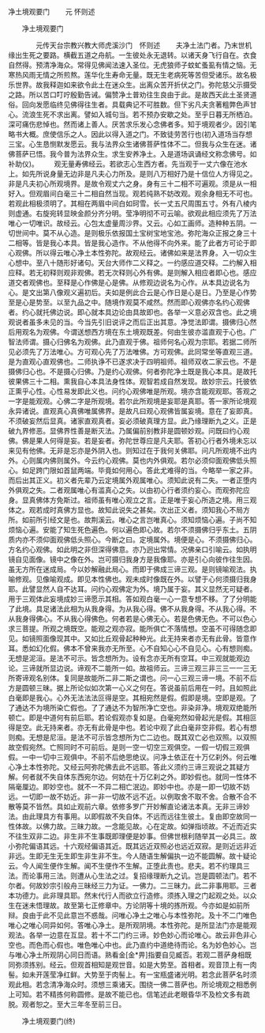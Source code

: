   净土境观要门
　　元 怀则述




　　净土境观要门

　　　　元传天台宗教兴教大师虎溪沙门　怀则述
　　夫净土法门者。乃末世机缘出生死之要路。横截五道之舟航。一生彼处永无退转。以诸天身飞行自在。衣食自然得。预清净海众。常得见佛闻法速入圣位。无虎狼师子蚊虻蚤虱有情之恼。无寒热风雨无情之所煎熬。莲华化生寿命无量。既无生老病死等苦但受诸乐。故名极乐世界。故我释迦如来欲令此土在迷众生。出离众苦开折伏之门。弥陀慈父示摄受之路。所以苦口叮咛殷勤告诫。偏赞净土普劝往生良由于此。是故西天此土圣贤道俗。回向发愿临终见佛得往生者。具载典记不可胜数。但下劣凡夫贪著粗弊色声甘心。流浪生死不求出离。譬如入城句当。若不预办安歇之处。至乎日暮无所栖泊。深可痛伤悲悼也。然而诸上善人。厌苦求乐发心念佛者多。知于境观者少。因引笔略书大概。庶使信乐之人。因此以得入道之门。不致徒劳苦行也(初入道场当存想三宝。心生恳恻默发愿云。我与法界众生诸佛菩萨性体不二。但我与众生在迷。诸佛菩萨已悟。我今普为法界众生。求生安养净土。入是道场讽诵经文称念佛号。如补助仪)。
　　观无量寿佛经云。若欲志心生西方者。先当观于一丈六像在池水上。如先所说身量无边非是凡夫心力所及。是则八万相好乃是十信位人方得见之。非是凡夫初心所观境界。是故令观丈六之身。身有三十二相不可遍观。须是从一相好入。但观眉间白毫三十二相自然当现。观若纯熟不妨改观。观余身相无不可也。若观此相极须明了。其相在两眉中间白如珂雪。长一丈五尺周围五寸。外有八棱内则虚通。右旋宛转显映金颜分齐分明。莹净明彻不可云喻。欲观此相应须先了万法唯心一切唯识。故经云。心包太虚量周沙界。又云。心如工画师。造种种五阴。一切世间中。莫不从心造。是则极乐依报国土宝树宝地宝池。弥陀海众正报之身三十二相等。皆是我心本具。皆是我心造作。不从他得不向外来。能了此者方可论于即心观佛。所以得云唯心净土本性弥陀。故观经云。诸佛如来是法界身。入一切众生心想中。至八十随形好诸句。天台大师作二义释之。一约感应道交释。二约解入相应释。若无初释则观非观佛。若无次释则心外有佛。是则解入相应者即心也。感应道交者观佛也。至释是心作佛是心是佛。从修观边说名为心作。从本具边说名为心。是文出第八像观义遍初后。夫如是例此合云是心作日是心是日。乃至是心作势至是心是势至。以至九品之中。随境作观莫不咸然。然而即心观佛亦名约心观佛者。约心就托佛边说。即心就本具边论由具故即也。各举一义意必双含也。此之境观说者虽多未见的当。今当先引旧说评之而后正出其意。净觉法即谓。摄佛归心然后用观名为观佛。今谓送想西方境在东土境观既差。何由生彼亦滥直观于心也。广智法师谓。摄心归佛名为观佛。此乃直观于佛。祖师何名心观为宗耶。若据二师所见必须先了万法唯心。方可观心先了万法唯佛。方可观佛。此同常坐等直观三道。是为直观心直观佛也。二师执诤不已遂求决于四明祖师。祖师双收二家云也。不是摄佛归心也。不是摄心归佛。乃是约心观佛。何者弥陀净土既是我心本具。是故托彼果佛三十二相。熏我自心本具法身性体。观智若成自然发现。故妙宗云。托彼依正熏乎心性。心性易发即此义也。问约心观佛唯是所观。境亦含能观观耶。答观之一字是能观观。心佛二字是所观境。若尔此所观境是妄耶是真耶。答一家所论境观永异诸说。直观真心真佛唯属佛界。是故凡曰观心观佛皆属妄境。意在了妄即真。不须破妄然后显真。诸家直观真者。妄必须破真理方显。此乃缘理断九之义。正是破九界修恶。显佛界性善是断灭法。乃属偏前别教非是圆顿妙观。问既曰约心观佛。佛是果人何得是妄。若是妄者。弥陀世尊应是凡夫耶。答初心行者外境未忘以来见有他佛。无非是忘亦是外阴入也。则知过在于我何关佛耶。问凡所观境不出内外。心则属内佛则属外。今云约心观佛。莫也内外俱观。若尔必须仰面观佛低头照心。如足跨门限如首鼠两端。毕竟如何用心。答此尤难得的当。今略举一家之非。而后出其正义。初义者先辈乃云定境属外观属唯心。须知此说有二失。一者正堕内外俱观之失。二者观属唯心有滥真心之失。以由初心行者须约妄心。而观弥陀应身。显真佛体方免斯过。祖师虽有唯心观立之言。正是唯于妄心所造之境。用三观体之。观若成时真佛方显也。故知此说失之甚矣。次出正义者。须知我心不局方所。如前所引经文是也。故荆溪云。唯心之言岂唯真心。须知烦恼心遍。子尚不知烦恼心遍。安能了知生死色遍色。何以遍色即心故。若尔不须摄佛归乎东土。五阴质内亦不须仰面观佛低头照心。今断之曰。定境属外。境便是心。不须摄佛归心。方名约心观佛。如此明之非但深得佛意。亦乃迥出常情。况佛亲口引喻云。如执明镜自见面像。镜中之像在外。岂可摄归我身方是我像耶。亦是引心向彼作往生因。虽无方所在迷成局。今以妙解融此局心。而即于佛成三谛三观。是则镜喻观法。执喻修观。见像喻观成。即见本性佛也。观未成时像既在外。以譬于心何须摄归我身耶。此譬显然人自不达耳。问约心观佛定为外。境乃属于妄。其义显然无可疑者。用于三观体此妄境成妙三谛愿示其相。答如观白毫一心一意专想不移。了了分明能了此境。具足诸法此相为从我身得。为从我心得。佛不从我身得。不从我心得。不从我身得佛心。不从我心得佛色。何者若是心佛无心。若是色佛无色。不可以色心求三菩提。所观之境既空。能观之观亦寂。能所俱亡不落情想。空虽不可得随念即见。如镜照面像现其中。又如比丘观骨起种种光。此无持来者亦无有此骨。皆意作耳。悉如幻化假。佛本不曾来我亦无所至。心不自知心心不自见心。心有想则痴。无想是泥洹。是法不可示。皆念想所为。设有念亦无所有空耳。中三观就能观边论。三谛就所显边说。谛观不二能所一如。故祖师云。三谛三观三非三三一一三无所寄谛观名别体。复同是故能所二非二斯之谓也。问一心三观三谛一境。不前不后方是圆顿三昧。据上所论似如次第一心义之何在。答说虽前后用在一时。且如照此白毫即是我心。心外无法法法叵得是空。其相宛然是假。假即是境。空即是观。了了通达不为境所染亡假也。了了通达不为智所净亡空也。非染非净。境观双绝能所顿亡。即是中道何有前后耶。若论假观亦复如是。白毫宛然如骨起光是假。其相叵得是空。此无持来者。亦无有此骨是中也。若论中观了此白毫非空非假。若心有想则痴。无想是尼洹。是法不可示皆念想所为亡二边也。既其双亡必也双照。以双照故空假宛然。亡照同时不可前后。是则一空一切空三观俱空。一假一切假三观俱假。一中一切中三观俱中。不前不后绝思绝议。问净土依正在十万亿刹外。何云唯心净土本性弥陀。又经云阿弥陀佛去此不远耶。答此义须约三谛三观说之其疑方解。何者就不失自体东西宛尔边。何妨在十万亿刹之外。即妙假也。就同一性体不隔毫厘边。即妙空也。就不一不异二相亡泯边。即妙中也。亦是一即一切故不妨远。一切即一故不妨近。非一非一切故不远不近。以例取舍不取不舍。合散不合不散等莫不皆然。具如止观前六章。依修多罗广开妙解直论诸法本真。无非三谛妙法。由此理具方有事用。以即假故不失自体。不远而远往生彼土。复由即空故同一性体故。以佛力故。三昧力故。一念能见故。心在定故。如弹指顷故。不近而近实不往生双非二边。非生非不生事既即理便是妙事。但佛世根利随举其一必具三。故小弥陀偏语其远。十六观经偏语其近。既其远近双照必也远近双寂。是则近远非近非远。生即无生无生即生非生非不生。今人随语生解偏执一边不能圆解。故十疑论云。今人闻生便作生解。闻不生便作不生解。正堕此责也。悲夫。若不约理具三法。而论事用三法。则遭从心生法之过。复招缘理断九之讥。岂是圆顿法门。若不尔者。何故妙宗引般舟三昧经三力为证。一佛力。二三昧力。此二非事用耶。三者本功德力。此非理具耶。然末代行人而欲立行造修。须拣入理之门起观之处。以众生在迷未悟理故。故至第七正修章中。方论阴等十境的拣所观。今亦如是如前所辩。良由于此不见此意岂不惑哉。问唯心净土之唯心与本性弥陀。及十不二门唯色唯心之唯心同异如何。答唯心净土。是所观阴境。本性弥陀。是所显法门亦是能观观法。各举一边意在互显。若十不二门约三谛。妙色妙心而论唯心。故云非色非心空也。而色而心假也。唯色唯心中也。此乃直约中道绝待而论。名为妙色妙心。岂与唯心净土所观阴心同日而语。熟看金[金*畀]指要自见臧否。若观二菩萨身相既同弥须拣别。经云。但观首相知是观世音。如是大势至。首相者。观音顶上有一肉髻。如未开莲莹净红鲜。大势至于肉髻上。有一宝瓶盛诸光明。若念此菩萨名时须观此相。若念清净海众时。须想三乘诸天。围绕一佛二菩萨也。所论境观之相悉例上可知。若不精拣何称圆修。是故不能已也。信笔述此老眼昏华不及检文多有疏脱。观者恕之。至大三年冬至前三日。

　　净土境观要门(终)


